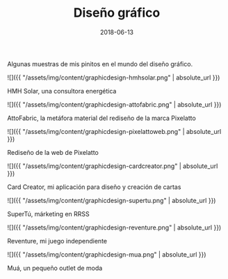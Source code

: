 ﻿---
layout: post
title: Diseño gráfico
date: 2018-06-13
description: En ocasiones me peleo con Illustrator
img: assets/img/cover/graphicdesign.png
tags: [Cosas]
words: 2 minutos
status: published
---

Algunas muestras de mis pinitos en el mundo del diseño gráfico.

![]({{ "/assets/img/content/graphicdesign-hmhsolar.png" | absolute_url }})
<p class="image-caption">HMH Solar, una consultora energética</p>

![]({{ "/assets/img/content/graphicdesign-attofabric.png" | absolute_url }})
<p class="image-caption">AttoFabric, la metáfora material del rediseño de la marca Pixelatto</p>

![]({{ "/assets/img/content/graphicdesign-pixelattoweb.png" | absolute_url }})
<p class="image-caption">Rediseño de la web de Pixelatto</p>

![]({{ "/assets/img/content/graphicdesign-cardcreator.png" | absolute_url }})
<p class="image-caption">Card Creator, mi aplicación para diseño y creación de cartas</p>

![]({{ "/assets/img/content/graphicdesign-supertu.png" | absolute_url }})
<p class="image-caption">SuperTú, márketing en RRSS</p>

![]({{ "/assets/img/content/graphicdesign-reventure.png" | absolute_url }})
<p class="image-caption">Reventure, mi juego independiente</p>

![]({{ "/assets/img/content/graphicdesign-mua.png" | absolute_url }})
<p class="image-caption">Muá, un pequeño outlet de moda</p>
